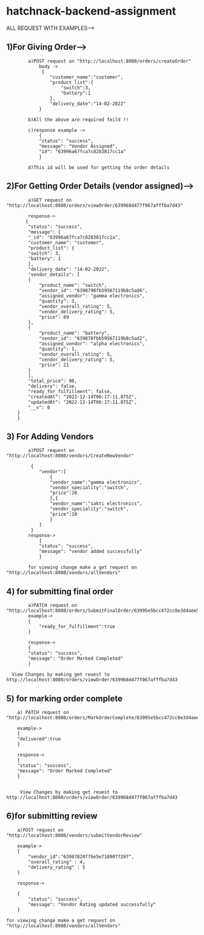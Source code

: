 # hatchnack-backend-assignment

ALL REQUEST WITH EXAMPLES-->

## 1)For Giving Order-->

            a)POST request on "http://localhost:8080/orders/createOrder"
                body ->
                 {
                    "customer_name":"customer",
                    "product_list":{
                        "switch":3,
                        "battery":1
                    },
                    "delivery_date":"14-02-2022"
                }

            b)All the above are required feild !!

            c)response example ->
                {
                "status": "success",
                "message": "Vendor Assigned",
                "id": "63996a67fca7c8283817cc1a"
                }

            d)This id will be used for getting the order details

## 2)For Getting Order Details (vendor assigned)-->

            a)GET request on "http://localhost:8080/orders/viewOrder/639968d477f067afffba7d43"

            response->
           {
            "status": "success",
            "message": {
            "_id": "63996a67fca7c8283817cc1a",
            "customer_name": "customer",
            "product_list": {
            "switch": 3,
            "battery": 1
            },
            "delivery_date": "14-02-2022",
            "vendor_details": [
            {
                "product_name": "switch",
                "vendor_id": "6398790fb59567119b8c5ad6",
                "assigned_vendor": "gamma electronics",
                "quantity": 3,
                "vendor_overall_rating": 5,
                "vendor_delivery_rating": 5,
                "price": 69
            },
            {
                "product_name": "battery",
                "vendor_id": "639878fbb59567119b8c5ad2",
                "assigned_vendor": "alpha electronics",
                "quantity": 1,
                "vendor_overall_rating": 5,
                "vendor_delivery_rating": 5,
                "price": 21
            }
            ],
            "total_price": 90,
            "delivery": false,
            "ready_for_fulfillment": false,
            "createdAt": "2022-12-14T06:17:11.875Z",
            "updatedAt": "2022-12-14T06:17:11.875Z",
            "__v": 0
        }
        }

## 3) For Adding Vendors

            a)POST request on "http://localhost:8080/vendors/CreateNewVendor"

             {
                "vendor":[
                    {
                    "vendor_name":"gamma electronics",
                    "vendor_speciality":"switch",
                    "price":20
                    },{
                    "vendor_name":"sakti electronics",
                    "vendor_speciality":"switch",
                    "price":10
                    }
                ]
             }
            response->
                {
                "status": "success",
                "message": "vendor added successfully"
                }
            
            for viewing change make a get request on "http://localhost:8080/vendors/allVendors"

## 4) for submitting final order

            a)PATCH request on "http://localhost:8080/orders/SubmitFinalOrder/63995e5bcc472cc8e3d4aee5"
            example->
            {
                "ready_for_fulfillment":true
            }

            response->
            {
            "status": "success",
            "message": "Order Marked Completed"
            }

      View Changes by making get reuest to http://localhost:8080/orders/viewOrder/639968d477f067afffba7d43

## 5) for marking order complete

        a) PATCH request on "http://localhost:8080/orders/MarkOrderComplete/63995e5bcc472cc8e3d4aee5"

        example->
        {
        "delivered":true
        }

        response->
        {
        "status": "success",
        "message": "Order Marked Completed"
        }

    
         View Changes by making get reuest to http://localhost:8080/orders/viewOrder/639968d477f067afffba7d43

## 6)for submitting review

        a)POST request on "http://localhost:8080/vendors/submitVendorReview"

        example->
        {
            "vendor_id":"63987820f7be5e7189077297",
            "overall_rating" : 4,
            "delivery_rating" : 5
        }

        response->

        {
            "status": "success",
            "message": "Vendor Rating updated successfully"
        }
    
    for viewing change make a get request on "http://localhost:8080/vendors/allVendors"